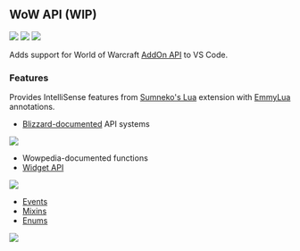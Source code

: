 ## WoW API (WIP)
[![](https://img.shields.io/github/license/Ketho/vscode-wow-api)](https://opensource.org/licenses/MIT)
[![](https://img.shields.io/github/v/release/Ketho/vscode-wow-api)](https://github.com/Ketho/vscode-wow-api/releases)
[![](https://img.shields.io/badge/wow-9.0.2-yellow)](https://github.com/Gethe/wow-ui-source/tree/9.0.2)

Adds support for World of Warcraft [AddOn API](https://wow.gamepedia.com/World_of_Warcraft_API) to VS Code.

### Features
Provides IntelliSense features from [Sumneko's Lua](https://marketplace.visualstudio.com/items?itemName=sumneko.lua) extension with [EmmyLua](https://github.com/EmmyLua) annotations.
* [Blizzard-documented](https://github.com/Gethe/wow-ui-source/tree/live/AddOns/Blizzard_APIDocumentation) API systems

![](https://github.com/Ketho/vscode-wow-api/raw/master/img/api.gif)

* Wowpedia-documented functions
* [Widget API](https://wow.gamepedia.com/Widget_API)

![](https://github.com/Ketho/vscode-wow-api/raw/master/img/widget.gif)

* [Events](https://wow.gamepedia.com/Events)
* [Mixins](https://github.com/Gethe/wow-ui-source/tree/live/FrameXML/ObjectAPI)
* [Enums](https://github.com/Ketho/BlizzardInterfaceResources/blob/live/Resources/LuaEnum.lua)

![](https://github.com/Ketho/vscode-wow-api/raw/master/img/enum.gif)
